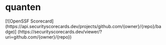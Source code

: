 # quanten
[![OpenSSF Scorecard]
(htt‌ps://api.securityscorecards.dev/projects/github.com/{owner}/{repo}/badge)]
(htt‌ps://securityscorecards.dev/viewer/?uri=github.com/{owner}/{repo})
